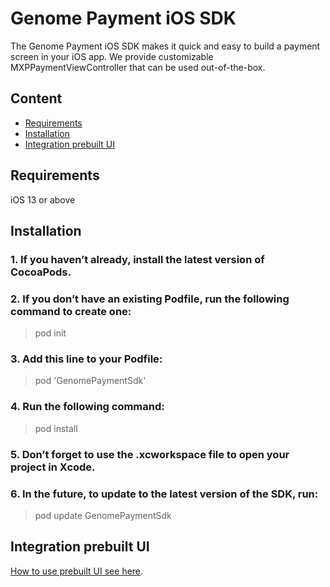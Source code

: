 # Genome Payment iOS SDK

The Genome Payment iOS SDK makes it quick and easy to build a payment screen in your iOS app. We provide customizable MXPPaymentViewController that can be used out-of-the-box.

## Content
* [Requirements](#requirements)
* [Installation](#installation)
* [Integration prebuilt UI](#integration-prebuilt-ui)


## Requirements
iOS 13 or above

## Installation

### 1. If you haven’t already, install the latest version of **CocoaPods**.

### 2. If you don’t have an existing **Podfile**, run the following command to create one:
> pod init

### 3. Add this line to your **Podfile**:
> pod 'GenomePaymentSdk'

### 4. Run the following command:
> pod install

### 5. Don’t forget to use the **.xcworkspace** file to open your project in Xcode.

### 6. In the future, to update to the latest version of the SDK, run:
> pod update GenomePaymentSdk

## Integration prebuilt UI
[How to use prebuilt UI see here](README/INTEGRATION.md).
